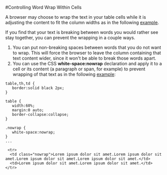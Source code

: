 #Controlling Word Wrap Within Cells

A browser may choose to wrap the text in your table cells while it is adjusting the content to fit the column widths as in the 
following  <a href="archives/Class Htmls/nonowrap.htm" target="_blank">example</a>. 

If you find that your text is breaking between words you would rather see stay together, you can prevent the wrapping in a couple ways.

1. You can put non-breaking spaces between words that you do not want to wrap. This will force the browser to leave the column containing that text content wider, since it won't be able to break those words apart.
2. You can use the CSS **white-space:nowrap** declaration and apply it to a cell or its content (a paragraph or span, for example) to prevent wrapping of that text as in the following <a href="archives/Class Htmls/nowrap.htm" target="_blank">example</a>:

~~~
table,th,td {
   border:solid black 2px;
}

table {
   width:60%;
   margin:0 auto;
   border-collapse:collapse;
}

.nowrap {
   white-space:nowrap;
}
...

 <tr>
  <td class="nowrap">Lorem ipsum dolor sit amet.Lorem ipsum dolor sit amet.Lorem ipsum dolor sit amet.Lorem ipsum dolor sit amet.</td>
  <td>Lorem ipsum dolor sit amet.Lorem ipsum dolor sit amet.</td>
</tr>
~~~